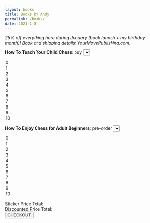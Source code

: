 ```yaml
---
layout: books
title: Books by Andy
permalink: /books/
date: 2021-1-8
---
```


_25% off everything here during January (book launch + my birthday month)! Book and shipping details: [YourMovePublishing.com](https://yourmovepublishing.com)._

**How To Teach Your Child Chess**: buy <select name="teach-copies" id="teach-copies" onchange="updatePrices()">
  <option value="0">0</option>
  <option value="1" selected="selected">1</option>
  <option value="2">2</option>
  <option value="3">3</option>
  <option value="4">4</option>
  <option value="5">5</option>
  <option value="6">6</option>
  <option value="7">7</option>
  <option value="5">8</option>
  <option value="6">9</option>
  <option value="7">10</option>
</select>

**How To Enjoy Chess for Adult Beginners**: pre-order <select name="enjoy-copies" id="enjoy-copies" onchange="updatePrices()">
  <option value="0">0</option>
  <option value="1" selected="selected">1</option>
  <option value="2">2</option>
  <option value="3">3</option>
  <option value="4">4</option>
  <option value="5">5</option>
  <option value="6">6</option>
  <option value="7">7</option>
  <option value="5">8</option>
  <option value="6">9</option>
  <option value="7">10</option>
</select>

Sticker Price Total: <span id="orig-price"></span><br>
Discounted Price Total: <span id="discount-price"></span><br>
<button id="checkout-btn" onclick="checkout()">CHECKOUT</button> <span id="redirect" style="display:none;">redirecting</span>
<!--<div style="text-align:right;"><button style="text-align:right;">checkout</button></div>-->

<script>
  function updatePrices(){
    var n_teach = document.getElementById("teach-copies").value;
    var n_enjoy = document.getElementById("enjoy-copies").value;
    var shipping = 0;
    if (n_teach >=1){
      shipping = 6.04;
    }
    var orig_total = n_teach * 18.95  + shipping + n_enjoy * 19.99;
    document.getElementById("orig-price").innerHTML = orig_total;
    document.getElementById("discount-price").innerHTML = (orig_total * 0.75).toFixed(2);
    return;
  }

  function redirectDots() {
    var max_dots = 15;

    var cta_button = document.getElementById('checkout-btn');
    var cta_replace = document.getElementById('redirect');

    cta_button.style.display = "none";
    cta_replace.style.display = "inline-block";

    var dot_count = 0;
    var dotTrigger = setInterval(loadDots, 333);
    function loadDots() {
      if (dot_count >= max_dots){
        stopDots();
        return;
      }
      cta_replace.innerHTML += ' .';
      dot_count += 1;
      return;
    }
    function stopDots(){
      clearInterval(dotTrigger);
      cta_replace.innerHTML = 'Redirecting';
      cta_button.style.display = "inline-block";
      cta_replace.style.display = "none";
      return;
    }
    return;
  }

  function checkout(){
    var stripe = Stripe('pk_live_51I4z07DmqJwbTDJD2MyELRnWhxe0lFQnO9wyCAdAq0OfTXiKqHkj8e5j98AezGqPX9r2NSUWzNfQG7lUEdp9cmu400kpwTjeAs');
    var n_teach = parseInt(document.getElementById("teach-copies").value);
    var n_enjoy = parseInt(document.getElementById("enjoy-copies").value);
    var n_shipping = 0;
    if (n_teach >=1){
      n_shipping = 1;
      if (n_enjoy >=1){
        // all items
        stripe.redirectToCheckout({
          lineItems: [{price: 'price_1I7A1YDmqJwbTDJDI0zmuBO5', quantity: n_teach}, {price: 'price_1I7A38DmqJwbTDJDpGNR3TD2', quantity: n_shipping}, {price: 'price_1I79xDDmqJwbTDJD6WBJcO8T', quantity: n_enjoy}],
          mode: 'payment',
          successUrl: 'https://yourmovepublishing.com/success.html',
          cancelUrl: 'https://andytrattner.com/books',
          shippingAddressCollection: {
            allowedCountries: ['US'],
          },
          billingAddressCollection: 'auto'
        }).then(function (result) {
          if (result.error) {
            alert('Error: ' + `result.error.message`);
          }
        });
      } else {
        // just teach book
        stripe.redirectToCheckout({
          lineItems: [{price: 'price_1I7A1YDmqJwbTDJDI0zmuBO5', quantity: n_teach}, {price: 'price_1I7A38DmqJwbTDJDpGNR3TD2', quantity: n_shipping}],
          mode: 'payment',
          successUrl: 'https://yourmovepublishing.com/success.html',
          cancelUrl: 'https://andytrattner.com/books',
          shippingAddressCollection: {
            allowedCountries: ['US'],
          },
          billingAddressCollection: 'auto'
        }).then(function (result) {
          if (result.error) {
            alert('Error: ' + `result.error.message`);
          }
        });
      }
    } else {
      if (n_enjoy >=1){
        // just n_enjoy book
        stripe.redirectToCheckout({
          lineItems: [{price: 'price_1I79xDDmqJwbTDJD6WBJcO8T', quantity: n_enjoy}],
          mode: 'payment',
          successUrl: 'https://yourmovepublishing.com/success.html',
          cancelUrl: 'https://andytrattner.com/books',
          shippingAddressCollection: {
            allowedCountries: ['US'],
          },
          billingAddressCollection: 'auto'
        }).then(function (result) {
          if (result.error) {
            alert('Error: ' + `result.error.message`);
          }
        });
      } else {
        alert('no items selected');
      }
    }

    return;
  }

  $( document ).ready(function() {
    updatePrices();
  });


</script>
